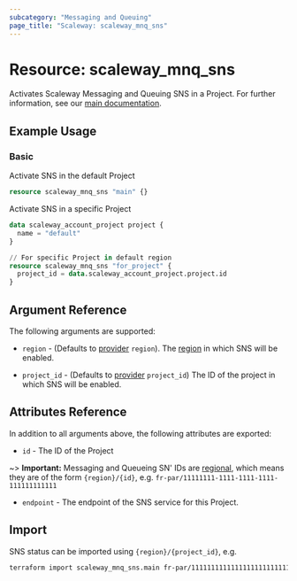 ```yaml
---
subcategory: "Messaging and Queuing"
page_title: "Scaleway: scaleway_mnq_sns"
---
```


# Resource: scaleway_mnq_sns

Activates Scaleway Messaging and Queuing SNS in a Project.
For further information, see
our [main documentation](https://www.scaleway.com/en/docs/messaging/reference-content/sns-overview/).

## Example Usage

### Basic

Activate SNS in the default Project

```terraform
resource scaleway_mnq_sns "main" {}
```

Activate SNS in a specific Project

```terraform
data scaleway_account_project project {
  name = "default"
}

// For specific Project in default region
resource scaleway_mnq_sns "for_project" {
  project_id = data.scaleway_account_project.project.id
}
```

## Argument Reference

The following arguments are supported:


- `region` - (Defaults to [provider](../index.md#arguments-reference) `region`). The [region](../guides/regions_and_zones.md#regions)
  in which SNS will be enabled.

- `project_id` - (Defaults to [provider](../index.md#arguments-reference) `project_id`) The ID of the project in which SNS will be enabled.


## Attributes Reference

In addition to all arguments above, the following attributes are exported:

- `id` - The ID of the Project

~> **Important:** Messaging and Queueing SN' IDs are [regional](../guides/regions_and_zones.md#resource-ids), which means they are of the form `{region}/{id}`, e.g. `fr-par/11111111-1111-1111-1111-111111111111`

- `endpoint` - The endpoint of the SNS service for this Project.

## Import

SNS status can be imported using `{region}/{project_id}`, e.g.

```bash
terraform import scaleway_mnq_sns.main fr-par/11111111111111111111111111111111
```
